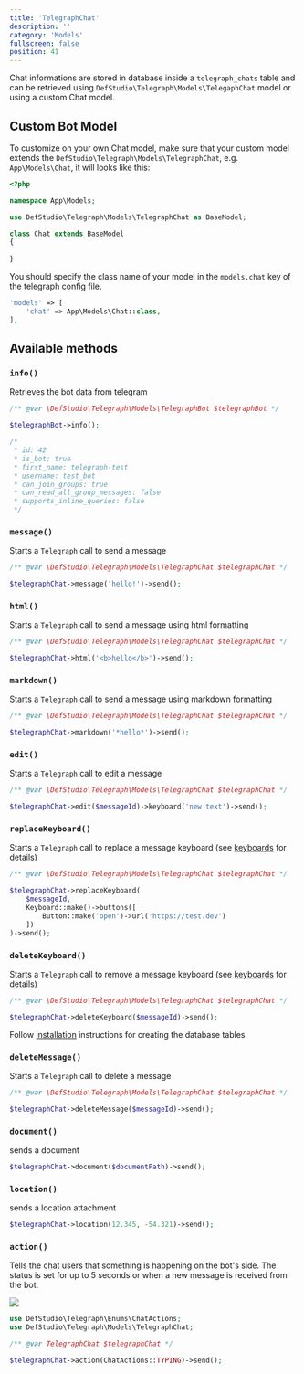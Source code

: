```yaml
---
title: 'TelegraphChat'
description: ''
category: 'Models'
fullscreen: false 
position: 41
---
```


Chat informations are stored in database inside a `telegraph_chats` table and can be retrieved using `DefStudio\Telegraph\Models\TelegaphChat` model or using a custom Chat model.

## Custom Bot Model

To customize on your own Chat model, make sure that your custom model extends the `DefStudio\Telegraph\Models\TelegraphChat`, e.g. `App\Models\Chat`, it will looks like this:

```php
<?php

namespace App\Models;

use DefStudio\Telegraph\Models\TelegraphChat as BaseModel;

class Chat extends BaseModel
{
    
}
```

You should specify the class name of your model in the `models.chat` key of the telegraph config file.

```php
'models' => [
    'chat' => App\Models\Chat::class,
],
```

## Available methods

### `info()`

Retrieves the bot data from telegram

```php
/** @var \DefStudio\Telegraph\Models\TelegraphBot $telegraphBot */

$telegraphBot->info();

/*
 * id: 42
 * is_bot: true
 * first_name: telegraph-test
 * username: test_bot
 * can_join_groups: true
 * can_read_all_group_messages: false
 * supports_inline_queries: false
 */

```

### `message()`

Starts a `Telegraph` call to send a message

```php
/** @var \DefStudio\Telegraph\Models\TelegraphChat $telegraphChat */

$telegraphChat->message('hello!')->send();
```

### `html()`

Starts a `Telegraph` call to send a message using html formatting

```php
/** @var \DefStudio\Telegraph\Models\TelegraphChat $telegraphChat */

$telegraphChat->html('<b>hello</b>')->send();
```

### `markdown()`

Starts a `Telegraph` call to send a message using markdown formatting

```php
/** @var \DefStudio\Telegraph\Models\TelegraphChat $telegraphChat */

$telegraphChat->markdown('*hello*')->send();
```

### `edit()`

Starts a `Telegraph` call to edit a message

```php
/** @var \DefStudio\Telegraph\Models\TelegraphChat $telegraphChat */

$telegraphChat->edit($messageId)->keyboard('new text')->send();
```

### `replaceKeyboard()`

Starts a `Telegraph` call to replace a message keyboard (see [keyboards](features/keyboards) for details)

```php
/** @var \DefStudio\Telegraph\Models\TelegraphChat $telegraphChat */

$telegraphChat->replaceKeyboard(
    $messageId, 
    Keyboard::make()->buttons([
        Button::make('open')->url('https://test.dev')
    ])
)->send();
```

### `deleteKeyboard()`

Starts a `Telegraph` call to remove a message keyboard (see [keyboards](features/keyboards) for details)

```php
/** @var \DefStudio\Telegraph\Models\TelegraphChat $telegraphChat */

$telegraphChat->deleteKeyboard($messageId)->send();
```

<alert type="alert">Follow [installation](installation#set-up) instructions for creating the database tables</alert>

### `deleteMessage()`

Starts a `Telegraph` call to delete a message

```php
/** @var \DefStudio\Telegraph\Models\TelegraphChat $telegraphChat */

$telegraphChat->deleteMessage($messageId)->send();
```

### `document()`

sends a document

```php
$telegraphChat->document($documentPath)->send();
```

### `location()`

sends a location attachment

```php
$telegraphChat->location(12.345, -54.321)->send();
````

### `action()`

Tells the chat users that something is happening on the bot's side. The status is set for up to 5 seconds or when a new message is received from the bot.

<img src="screenshots/chat-action.png" />

```php
use DefStudio\Telegraph\Enums\ChatActions;
use DefStudio\Telegraph\Models\TelegraphChat;

/** @var TelegraphChat $telegraphChat */

$telegraphChat->action(ChatActions::TYPING)->send();
```


